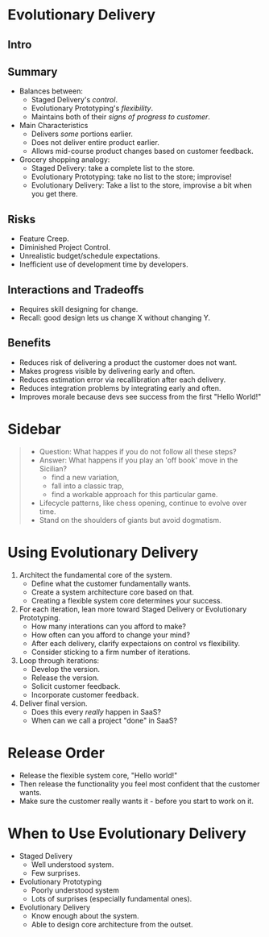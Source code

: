 # Evolutionary Delivery

## Intro

## Summary

- Balances between:
  - Staged Delivery's _control_.
  - Evolutionary Prototyping's _flexibility_.
  - Maintains both of their _signs of progress to customer_.
- Main Characteristics
  - Delivers _some_ portions earlier.
  - Does not deliver entire product earlier.
  - Allows mid-course product changes based on customer feedback.
- Grocery shopping analogy:
  - Staged Delivery: take a complete list to the store.
  - Evolutionary Prototyping: take no list to the store; improvise!
  - Evolutionary Delivery: Take a list to the store, improvise a bit when you get there.

## Risks

- Feature Creep.
- Diminished Project Control.
- Unrealistic budget/schedule expectations.
- Inefficient use of development time by developers.

## Interactions and Tradeoffs

- Requires skill designing for change.
- Recall: good design lets us change X without changing Y.

## Benefits

- Reduces risk of delivering a product the customer does not want.
- Makes progress visible by delivering early and often.
- Reduces estimation error via recallibration after each delivery.
- Reduces integration problems by integrating early and often.
- Improves morale because devs see success from the first "Hello World!"

# Sidebar

> - Question: What happes if you do not follow all these steps?
> - Answer: What happens if you play an 'off book' move in the Sicilian?
>   - find a new variation,
>   - fall into a classic trap,
>   - find a workable approach for this particular game.
> - Lifecycle patterns, like chess opening, continue to evolve over time.
> - Stand on the shoulders of giants but avoid dogmatism.

# Using Evolutionary Delivery

1. Architect the fundamental core of the system.
   - Define what the customer fundamentally wants.
   - Create a system architecture core based on that.
   - Creating a flexible system core determines your success.
2. For each iteration, lean more toward Staged Delivery or Evolutionary Prototyping.
   - How many interations can you afford to make?
   - How often can you afford to change your mind?
   - After each delivery, clarify expectaions on control vs flexibility.
   - Consider sticking to a firm number of iterations.
3. Loop through iterations:
   - Develop the version.
   - Release the version.
   - Solicit customer feedback.
   - Incorporate customer feedback.
4. Deliver final version.
   - Does this every _really_ happen in SaaS?
   - When can we call a project "done" in SaaS?

# Release Order

- Release the flexible system core, "Hello world!"
- Then release the functionality you feel most confident that the customer wants.
- Make sure the customer really wants it - before you start to work on it.

# When to Use Evolutionary Delivery

- Staged Delivery
  - Well understood system.
  - Few surprises.
- Evolutionary Prototyping
  - Poorly understood system
  - Lots of surprises (especially fundamental ones).
- Evolutionary Delivery
  - Know enough about the system.
  - Able to design core architecture from the outset.
